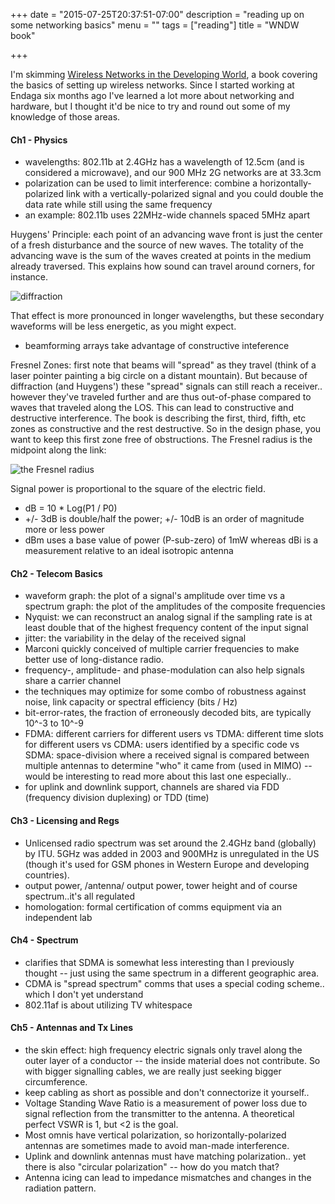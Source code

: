 +++
date = "2015-07-25T20:37:51-07:00"
description = "reading up on some networking basics"
menu = ""
tags = ["reading"]
title = "WNDW book"

+++


I'm skimming [Wireless Networks in the Developing World](http://wndw.net/book.html),
a book covering the basics of setting up wireless networks.
Since I started working at Endaga six months ago
I've learned a lot more about networking and hardware,
but I thought it'd be nice to try and round out
some of my knowledge of those areas.


#### Ch1 - Physics

* wavelengths: 802.11b at 2.4GHz has a wavelength of 12.5cm (and is considered a microwave),
and our 900 MHz 2G networks are at 33.3cm
* polarization can be used to limit interference:
combine a horizontally-polarized link with a vertically-polarized signal
and you could double the data rate while still using the same frequency
* an example: 802.11b uses 22MHz-wide channels spaced 5MHz apart

Huygens' Principle: each point of an advancing wave front
is just the center of a fresh disturbance and the source of new waves.
The totality of the advancing wave is the sum of the waves created
at points in the medium already traversed.
This explains how sound can travel around corners, for instance.

![diffraction](/img/diffraction.png)

That effect is more pronounced in longer wavelengths,
but these secondary waveforms will be less energetic, as you might expect.

* beamforming arrays take advantage of constructive inteference

Fresnel Zones: first note that beams will "spread" as they travel
(think of a laser pointer painting a big circle on a distant mountain).
But because of diffraction (and Huygens')
these "spread" signals can still reach a receiver..
however they've traveled further and are thus out-of-phase
compared to waves that traveled along the LOS.
This can lead to constructive and destructive interference.
The book is describing the first, third, fifth, etc zones
as constructive and the rest destructive.
So in the design phase, you want to keep this first zone free of obstructions.
The Fresnel radius is the midpoint along the link:

![the Fresnel radius](/img/fresnel-radius.png)

Signal power is proportional to the square of the electric field.

* dB = 10 * Log(P1 / P0)
* +/- 3dB is double/half the power; +/- 10dB is an order of magnitude more or less power
* dBm uses a base value of power (P-sub-zero) of 1mW
whereas dBi is a measurement relative to an ideal isotropic antenna


#### Ch2 - Telecom Basics

* waveform graph: the plot of a signal's amplitude over time
vs a spectrum graph: the plot of the amplitudes of the composite frequencies
* Nyquist: we can reconstruct an analog signal if the sampling rate is
at least double that of the highest frequency content of the input signal
* jitter: the variability in the delay of the received signal
* Marconi quickly conceived of multiple carrier frequencies
to make better use of long-distance radio.
* frequency-, amplitude- and phase-modulation can also help signals share a carrier channel
* the techniques may optimize for some combo of
robustness against noise, link capacity or spectral efficiency (bits / Hz)
* bit-error-rates, the fraction of erroneously decoded bits,
are typically 10^-3 to 10^-9
* FDMA: different carriers for different users vs
TDMA: different time slots for different users vs
CDMA: users identified by a specific code vs
SDMA: space-division where a received signal is compared between
multiple antennas to determine "who" it came from (used in MIMO)
-- would be interesting to read more about this last one especially..
* for uplink and downlink support, channels are shared via
FDD (frequency division duplexing) or TDD (time)


#### Ch3 - Licensing and Regs
* Unlicensed radio spectrum was set around the 2.4GHz band (globally) by ITU.
5GHz was added in 2003 and 900MHz is unregulated in the US
(though it's used for GSM phones in Western Europe and developing countries).
* output power, /antenna/ output power, tower height
and of course spectrum..it's all regulated
* homologation: formal certification of comms equipment via an independent lab


#### Ch4 - Spectrum
* clarifies that SDMA is somewhat less interesting than I previously thought --
just using the same spectrum in a different geographic area.
* CDMA is "spread spectrum" comms that uses a special coding scheme..
which I don't yet understand
* 802.11af is about utilizing TV whitespace


#### Ch5 - Antennas and Tx Lines
* the skin effect: high frequency electric signals only travel along
the outer layer of a conductor -- the inside material does not contribute.
So with bigger signalling cables, we are really just seeking bigger circumference.
* keep cabling as short as possible and don't connectorize it yourself..
* Voltage Standing Wave Ratio is a measurement of power loss due to
signal reflection from the transmitter to the antenna.
A theoretical perfect VSWR is 1, but <2 is the goal.
* Most omnis have vertical polarization, so horizontally-polarized antennas
are sometimes made to avoid man-made interference.
* Uplink and downlink antennas must have matching polarization..
yet there is also "circular polarization" -- how do you match that?
* Antenna icing can lead to impedance mismatches
and changes in the radiation pattern.
